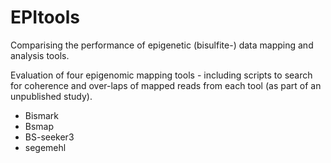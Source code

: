 # EPItools
Comparising the performance of epigenetic (bisulfite-) data mapping and analysis tools.

Evaluation of four epigenomic mapping tools - including scripts to search for coherence and over-laps of mapped reads from each tool (as part of an unpublished study).

- Bismark
- Bsmap
- BS-seeker3
- segemehl
